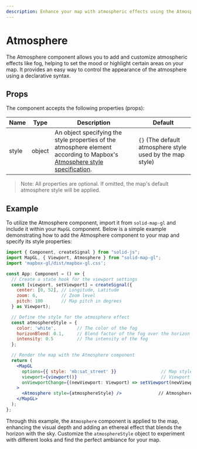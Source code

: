 ```yaml
---
description: Enhance your map with atmospheric effects using the Atmosphere component.
---
```


# Atmosphere

The Atmosphere component allows you to add and customize atmospheric effects like fog, helping to set the mood or highlight certain areas on your map. It provides an easy way to control the appearance of the atmosphere using a declarative syntax.

## Props

The component accepts the following properties (props):

| Name  | Type   | Description                                                            | Default |
| ----- | ------ | ---------------------------------------------------------------------- | ------- |
| style | object | An object specifying the style properties of the atmosphere element according to Mapbox's [Atmosphere style specification](https://docs.mapbox.com/mapbox-gl-js/style-spec/atmosphere). | `{}` (The default atmosphere style used by the map style) |

> Note: All properties are optional. If omitted, the map's default atmosphere style will be applied.

## Example

To utilize the Atmosphere component, import it from `solid-map-gl` and include it within your `MapGL` component. Below is a simple example demonstrating how to add the Atmosphere component to your map and specify its style properties:

```jsx
import { Component, createSignal } from "solid-js";
import MapGL, { Viewport, Atmosphere } from "solid-map-gl";
import 'mapbox-gl/dist/mapbox-gl.css';

const App: Component = () => {
  // Create a state hook for the viewport settings
  const [viewport, setViewport] = createSignal({
    center: [0, 52], // Longitude, Latitude
    zoom: 6,         // Zoom level
    pitch: 100       // Map pitch in degrees
  } as Viewport);

  // Define the style for the atmosphere effect
  const atmosphereStyle = {
    color: 'white',        // The color of the fog
    horizonBlend: 0.1,     // Blend factor of the fog over the horizon line
    intensity: 0.5         // The intensity of the fog
  };

  // Render the map with the Atmosphere component
  return (
    <MapGL
      options={{ style: 'mb:sat_street' }}                 // Map style URI
      viewport={viewport()}                                // Viewport state
      onViewportChange={(newViewport: Viewport) => setViewport(newViewport)} // Handler for viewport changes
    >
      <Atmosphere style={atmosphereStyle} />              // Atmosphere component with custom style
    </MapGL>
  );
};
```

Through this example, the `Atmosphere` component is applied to the map, enhancing the visual depth and adding an ethereal effect that blends the horizon with the sky. Customize the `atmosphereStyle` object to experiment with different looks and find the perfect ambiance for your map.
